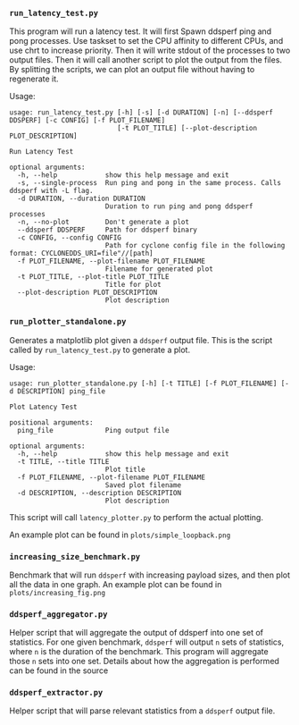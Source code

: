 ### `run_latency_test.py`
This program will run a latency test. It will first Spawn ddsperf ping and pong processes. Use taskset to set the CPU affinity to different CPUs, and use chrt to increase priority. Then it will write stdout of the processes to two output files. Then it will call another script to plot the output from the files. By splitting the scripts, we can plot an output file without having to regenerate it. 

Usage:
```
usage: run_latency_test.py [-h] [-s] [-d DURATION] [-n] [--ddsperf DDSPERF] [-c CONFIG] [-f PLOT_FILENAME]
                           [-t PLOT_TITLE] [--plot-description PLOT_DESCRIPTION]

Run Latency Test

optional arguments:
  -h, --help            show this help message and exit
  -s, --single-process  Run ping and pong in the same process. Calls ddsperf with -L flag.
  -d DURATION, --duration DURATION
                        Duration to run ping and pong ddsperf processes
  -n, --no-plot         Don't generate a plot
  --ddsperf DDSPERF     Path for ddsperf binary
  -c CONFIG, --config CONFIG
                        Path for cyclone config file in the following format: CYCLONEDDS_URI=file"//[path]
  -f PLOT_FILENAME, --plot-filename PLOT_FILENAME
                        Filename for generated plot
  -t PLOT_TITLE, --plot-title PLOT_TITLE
                        Title for plot
  --plot-description PLOT_DESCRIPTION
                        Plot description
```

### `run_plotter_standalone.py`
Generates a matplotlib plot given a `ddsperf` output file. This is the script called by `run_latency_test.py` to generate a plot.

Usage:
```
usage: run_plotter_standalone.py [-h] [-t TITLE] [-f PLOT_FILENAME] [-d DESCRIPTION] ping_file

Plot Latency Test

positional arguments:
  ping_file             Ping output file

optional arguments:
  -h, --help            show this help message and exit
  -t TITLE, --title TITLE
                        Plot title
  -f PLOT_FILENAME, --plot-filename PLOT_FILENAME
                        Saved plot filename
  -d DESCRIPTION, --description DESCRIPTION
                        Plot description
```

This script will call `latency_plotter.py` to perform the actual plotting.

An example plot can be found in `plots/simple_loopback.png`


### `increasing_size_benchmark.py`
Benchmark that will run `ddsperf` with increasing payload sizes, and then plot all the data in one graph. An example plot can be found in `plots/increasing_fig.png`

### `ddsperf_aggregator.py`
Helper script that will aggregate the output of ddsperf into one set of statistics. For one given benchmark, `ddsperf` will output `n` sets of statistics, where `n` is the duration of the benchmark. This program will aggregate those `n` sets into one set. Details about how the aggregation is performed can be found in the source

### `ddsperf_extractor.py`
Helper script that will parse relevant statistics from a `ddsperf` output file.